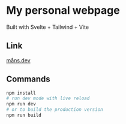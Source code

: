 # My personal webpage

Built with Svelte + Tailwind + Vite

## Link
[måns.dev](https://måns.dev)

## Commands

```bash
npm install
# run dev mode with live reload
npm run dev
# or to build the production version
npm run build
```